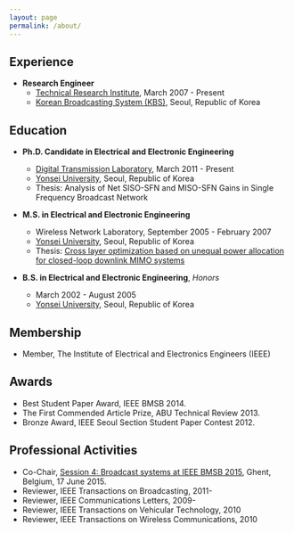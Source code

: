 ```yaml
---
layout: page
permalink: /about/
---
```


## Experience

- **Research Engineer**
	- [Technical Research Institute](http://office.kbs.co.kr/tri/), March 2007 - Present  
	- [Korean Broadcasting System (KBS)](http://www.kbs.co.kr/), Seoul, Republic of Korea  

## Education

- **Ph.D. Candidate in Electrical and Electronic Engineering**
	- [Digital Transmission Laboratory](http://web.yonsei.ac.kr/dtlab/), March 2011 - Present
	- [Yonsei University](http://www.yonsei.ac.kr/), Seoul, Republic of Korea
	- Thesis: Analysis of Net SISO-SFN and MISO-SFN Gains in Single Frequency Broadcast Network

- **M.S. in Electrical and Electronic Engineering**
	- Wireless Network Laboratory, September 2005 - February 2007
	- [Yonsei University](http://www.yonsei.ac.kr/), Seoul, Republic of Korea  
	- Thesis: [Cross layer optimization based on unequal power allocation for closed-loop downlink MIMO systems](http://library.yonsei.ac.kr/search/detail/CAT000000189586)

- **B.S. in Electrical and Electronic Engineering**, *Honors*
	- March 2002 - August 2005
	- [Yonsei University](http://www.yonsei.ac.kr/), Seoul, Republic of Korea  


## Membership

- Member, The Institute of Electrical and Electronics Engineers (IEEE)


## Awards

- Best Student Paper Award, IEEE BMSB 2014.
- The First Commended Article Prize, ABU Technical Review 2013.
- Bronze Award, IEEE Seoul Section Student Paper Contest 2012.

## Professional Activities

- Co-Chair, [Session 4: Broadcast systems at IEEE BMSB 2015](http://www.wica.intec.ugent.be/bmsb2015/wednesday-june-17#session4), Ghent, Belgium, 17 June 2015.
- Reviewer, IEEE Transactions on Broadcasting, 2011-
- Reviewer, IEEE Communications Letters, 2009-
- Reviewer, IEEE Transactions on Vehicular Technology, 2010
- Reviewer, IEEE Transactions on Wireless Communications, 2010
